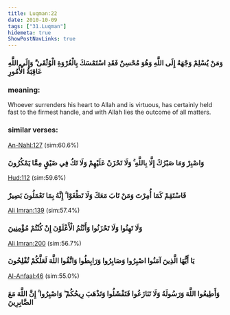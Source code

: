 ```yaml
---
title: Luqman:22
date: 2010-10-09
tags: ["31.Luqman"]
hidemeta: true 
ShowPostNavLinks: true 
---
```

### وَمَنْ يُسْلِمْ وَجْهَهُ إِلَى اللَّهِ وَهُوَ مُحْسِنٌ فَقَدِ اسْتَمْسَكَ بِالْعُرْوَةِ الْوُثْقَىٰ ۗ وَإِلَى اللَّهِ عَاقِبَةُ الْأُمُورِ
### meaning: 
Whoever surrenders his heart to Allah and is virtuous, has certainly held fast to the firmest handle, and with Allah lies the outcome of all matters.
### similar verses: 

[An-Nahl:127](/16/127) (sim:60.6%)

### وَاصْبِرْ وَمَا صَبْرُكَ إِلَّا بِاللَّهِ ۚ وَلَا تَحْزَنْ عَلَيْهِمْ وَلَا تَكُ فِي ضَيْقٍ مِمَّا يَمْكُرُونَ

[Hud:112](/11/112) (sim:59.6%)

### فَاسْتَقِمْ كَمَا أُمِرْتَ وَمَنْ تَابَ مَعَكَ وَلَا تَطْغَوْا ۚ إِنَّهُ بِمَا تَعْمَلُونَ بَصِيرٌ

[Ali Imran:139](/3/139) (sim:57.4%)

### وَلَا تَهِنُوا وَلَا تَحْزَنُوا وَأَنْتُمُ الْأَعْلَوْنَ إِنْ كُنْتُمْ مُؤْمِنِينَ

[Ali Imran:200](/3/200) (sim:56.7%)

### يَا أَيُّهَا الَّذِينَ آمَنُوا اصْبِرُوا وَصَابِرُوا وَرَابِطُوا وَاتَّقُوا اللَّهَ لَعَلَّكُمْ تُفْلِحُونَ

[Al-Anfaal:46](/8/46) (sim:55.0%)

### وَأَطِيعُوا اللَّهَ وَرَسُولَهُ وَلَا تَنَازَعُوا فَتَفْشَلُوا وَتَذْهَبَ رِيحُكُمْ ۖ وَاصْبِرُوا ۚ إِنَّ اللَّهَ مَعَ الصَّابِرِينَ
